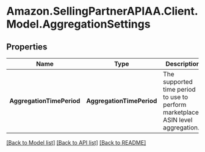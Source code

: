 # Amazon.SellingPartnerAPIAA.Client.Model.AggregationSettings
## Properties

Name | Type | Description | Notes
------------ | ------------- | ------------- | -------------
**AggregationTimePeriod** | **AggregationTimePeriod** | The supported time period to use to perform marketplace-ASIN level aggregation. | 

[[Back to Model list]](../README.md#documentation-for-models) [[Back to API list]](../README.md#documentation-for-api-endpoints) [[Back to README]](../README.md)

